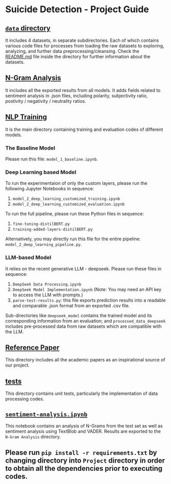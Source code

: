 # Suicide Detection - Project Guide
## [`data` directory](./data/README.md)
It includes 4 datasets, in separate subdirectories. Each of which contains various code files for processes from loading the raw datasets to exploring, analyzing, and further data preprocessing/cleansing. 
Check the [README.md](./data/README.md) file inside the directory for further information about the datasets.

## [N-Gram Analysis](./N-Gram%20Analysis/)
It includes all the exported results from all models. It adds fields related to sentiment analysis in .json files, including polarity, subjectivity ratio, postivity / negativity / neutrality ratios. 

## [NLP Training](./NLP%20Training/)
It is the main directory containing training and evaluation codes of different models. 
### The Baseline Model
Please run this file: `model_1_baseline.ipynb`.
### Deep Learning based Model
To run the experimentaion of only the custom layers, please run the following Jupyter Notebooks in sequence:
1. `model_2_deep_learning_customized_training.ipynb`
2. `model_2_deep_learning_customized_evaluation.ipynb`

To run the full pipeline, please run these Python files in sequence:
1. `fine-tuning-distilBERT.py`
2. `training-added-layers-distilBERT.py`

Alternatively, you may directly run this file for the entire pipeline: `model_2_deep_learning_pipeline.py`.
### LLM-based Model
It relies on the recent generative LLM - deepseek. Please run these files in sequence:
1. `DeepSeek Data Processing.ipynb`
2. `DeepSeek Model Implementation.ipynb` (Note: You may need an API key to access the LLM with prompts.)
3. `parse-test-results.py`: this file exports prediction results into a readable and comparable .json format from an exported .csv file.

Sub-directories like `deepseek_model` contains the trained model and its corresponding information from an evaluation; and `processed_data_deepseek` includes pre-processed data from raw datasets which are compatible with the LLM. 

## [Reference Paper](./Reference%20Paper/)
This directory includes all the academic papers as an inspirational source of our project.

## [tests](./tests/)
This directory contains unit tests, particularly the implementation of data processing codes. 

## [`sentiment-analysis.ipynb`](./sentiment-analysis.ipynb)
This notebook contains an analysis of N-Grams from the test set as well as sentiment analysis using TextBlob and VADER. Results are exported to the `N-Gram Analysis` directory. 

## Please run `pip install -r requirements.txt` by changing directory into `Project` directory in order to obtain all the dependencies prior to executing codes. 